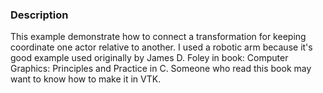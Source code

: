 ### Description
This example demonstrate how to connect a transformation for keeping coordinate one actor relative to another. I used a robotic arm because it's good example used originally by James D. Foley in book: Computer Graphics: Principles and Practice in C. Someone who read this book may want to know how to make it in VTK.
